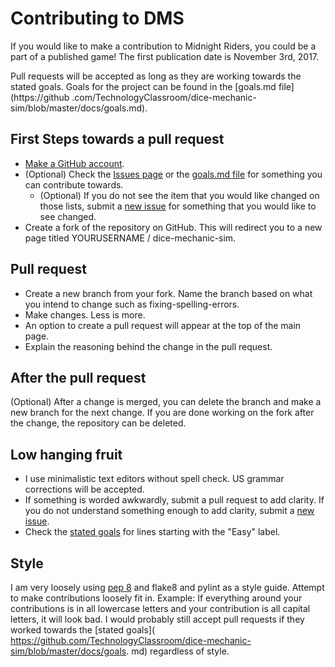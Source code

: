 # Contributing to DMS

If you would like to make a contribution to Midnight Riders, you could be a part
of a published game!  The first publication date is November 3rd, 2017.

Pull requests will be accepted as long as they are working towards the stated
goals.  Goals for the project can be found in the [goals.md file](https://github
.com/TechnologyClassroom/dice-mechanic-sim/blob/master/docs/goals.md).

## First Steps towards a pull request

* [Make a GitHub account](https://github.com/signup/free).
* (Optional) Check the
  [Issues page](https://github.com/TechnologyClassroom/dice-mechanic-sim/issues)
  or the [goals.md file](
  https://github.com/TechnologyClassroom/dice-mechanic-sim/blob/master/docs/goals.md)
  for something you can contribute towards.
  * (Optional) If you do not see the item that you would like changed on those
    lists, submit a [new issue](
    https://github.com/TechnologyClassroom/dice-mechanic-sim/issues/new) for
    something that you would like to see changed.
* Create a fork of the repository on GitHub.  This will redirect you to a new
  page titled YOURUSERNAME / dice-mechanic-sim.

## Pull request

* Create a new branch from your fork.  Name the branch based on what you
  intend to change such as fixing-spelling-errors.
* Make changes.  Less is more.
* An option to create a pull request will appear at the top of the main page.
* Explain the reasoning behind the change in the pull request.

## After the pull request

(Optional) After a change is merged, you can delete the branch and make a new
branch for the next change.  If you are done working on the fork after the
change, the repository can be deleted.

## Low hanging fruit

* I use minimalistic text editors without spell check.  US grammar corrections
  will be accepted.
* If something is worded awkwardly, submit a pull request to add clarity.  If
  you do not understand something enough to add clarity, submit a [new issue](
  https://github.com/TechnologyClassroom/dice-mechanic-sim/issues/new).
* Check the [stated goals](
  https://github.com/TechnologyClassroom/dice-mechanic-sim/blob/master/docs/goals.md)
  for lines starting with the "Easy" label.

## Style

I am very loosely using [pep 8](https://www.python.org/dev/peps/pep-0008/) and
flake8 and pylint as a style guide.  Attempt to make contributions loosely fit
in.  Example: If everything around your contributions is in all lowercase
letters and your contribution is all capital letters, it will look bad.  I would
probably still accept pull requests if they worked towards the [stated goals](
https://github.com/TechnologyClassroom/dice-mechanic-sim/blob/master/docs/goals.
md) regardless of style.
